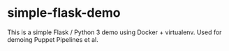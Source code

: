 # simple-flask-demo
This is a simple Flask / Python 3 demo using Docker + virtualenv. Used for demoing Puppet Pipelines et al.
